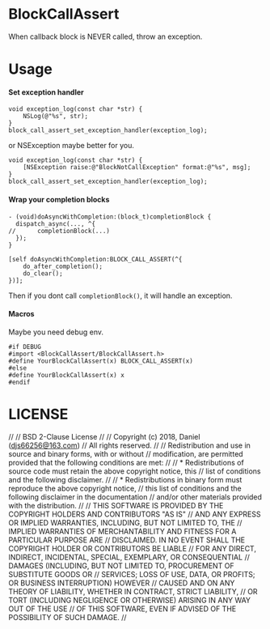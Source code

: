 # BlockCallAssert
When callback block is NEVER called, throw an exception.

# Usage

#### Set exception handler

```oc
void exception_log(const char *str) {
    NSLog(@"%s", str);
}
block_call_assert_set_exception_handler(exception_log);
```

or NSException maybe better for you.

```oc
void exception_log(const char *str) {
    [NSException raise:@"BlockNotCallException" format:@"%s", msg];
}
block_call_assert_set_exception_handler(exception_log);
```

#### Wrap your completion blocks

```oc
- (void)doAsyncWithCompletion:(block_t)completionBlock {
  dispatch_async(..., ^{
//      completionBlock(...)
  });
}

[self doAsyncWithCompletion:BLOCK_CALL_ASSERT(^{
    do_after_completion();
    do_clear();
})];
```

Then if you dont call `completionBlock()`, it will handle an exception.

#### Macros

Maybe you need debug env.

```
#if DEBUG
#import <BlockCallAssert/BlockCallAssert.h>
#define YourBlockCallAssert(x) BLOCK_CALL_ASSERT(x)
#else
#define YourBlockCallAssert(x) x
#endif
```

# LICENSE

//
// BSD 2-Clause License
//
// Copyright (c) 2018, Daniel (djs66256@163.com)
// All rights reserved.
//
// Redistribution and use in source and binary forms, with or without
// modification, are permitted provided that the following conditions are met:
//
// * Redistributions of source code must retain the above copyright notice, this
// list of conditions and the following disclaimer.
//
// * Redistributions in binary form must reproduce the above copyright notice,
// this list of conditions and the following disclaimer in the documentation
// and/or other materials provided with the distribution.
//
// THIS SOFTWARE IS PROVIDED BY THE COPYRIGHT HOLDERS AND CONTRIBUTORS "AS IS"
// AND ANY EXPRESS OR IMPLIED WARRANTIES, INCLUDING, BUT NOT LIMITED TO, THE
// IMPLIED WARRANTIES OF MERCHANTABILITY AND FITNESS FOR A PARTICULAR PURPOSE ARE
// DISCLAIMED. IN NO EVENT SHALL THE COPYRIGHT HOLDER OR CONTRIBUTORS BE LIABLE
// FOR ANY DIRECT, INDIRECT, INCIDENTAL, SPECIAL, EXEMPLARY, OR CONSEQUENTIAL
// DAMAGES (INCLUDING, BUT NOT LIMITED TO, PROCUREMENT OF SUBSTITUTE GOODS OR
//         SERVICES; LOSS OF USE, DATA, OR PROFITS; OR BUSINESS INTERRUPTION) HOWEVER
// CAUSED AND ON ANY THEORY OF LIABILITY, WHETHER IN CONTRACT, STRICT LIABILITY,
// OR TORT (INCLUDING NEGLIGENCE OR OTHERWISE) ARISING IN ANY WAY OUT OF THE USE
// OF THIS SOFTWARE, EVEN IF ADVISED OF THE POSSIBILITY OF SUCH DAMAGE.
//
